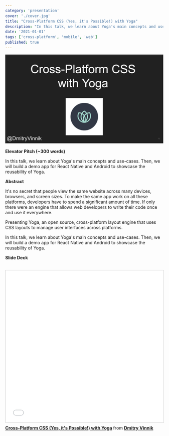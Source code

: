 ```yaml
---
category: 'presentation'
cover: './cover.jpg'
title: "Cross-Platform CSS (Yes, it's Possible!) with Yoga"
description: "In this talk, we learn about Yoga's main concepts and use-cases. Then, we will build a demo app for React Native and Android to showcase the reusability of Yoga."
date: '2021-01-01'
tags: ['cross-platform', 'mobile', 'web']
published: true
---
```

![yoga-mats](./cover.jpg)

**Elevator Pitch (~300 words)**

In this talk, we learn about Yoga's main concepts and use-cases. Then, we will build a demo app for React Native and Android to showcase the reusability of Yoga.

**Abstract**
 
It's no secret that people view the same website across many devices, browsers, and screen sizes. To make the same app work on all these platforms, developers have to spend a significant amount of time. If only there were an engine that allows web developers to write their code once and use it everywhere.

Presenting Yoga, an open source, cross-platform layout engine that uses CSS layouts to manage user interfaces across platforms. 

In this talk, we learn about Yoga's main concepts and use-cases. Then, we will build a demo app for React Native and Android to showcase the reusability of Yoga.

**Slide Deck**

<br>

<iframe src="//www.slideshare.net/slideshow/embed_code/key/qXr7z1l7zxVuIr" width="595" height="485" frameborder="0" marginwidth="0" marginheight="0" scrolling="no" style="border:1px solid #CCC; border-width:1px; margin-bottom:5px; max-width: 100%;" allowfullscreen> </iframe> <div style="margin-bottom:5px"> <strong> <a href="//www.slideshare.net/DmitryVinnik1/crossplatform-css-yes-its-possible-with-yoga" title="Cross-Platform CSS (Yes, it&#39;s Possible!) with Yoga" target="_blank">Cross-Platform CSS (Yes, it&#39;s Possible!) with Yoga</a> </strong> from <strong><a href="//www.slideshare.net/DmitryVinnik1" target="_blank">Dmitry Vinnik</a></strong> </div>